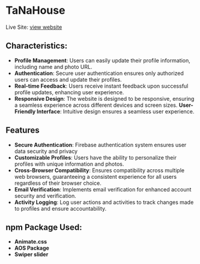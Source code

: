<!-- # React + Vite

This template provides a minimal setup to get React working in Vite with HMR and some ESLint rules.

Currently, two official plugins are available:

- [@vitejs/plugin-react](https://github.com/vitejs/vite-plugin-react/blob/main/packages/plugin-react/README.md) uses [Babel](https://babeljs.io/) for Fast Refresh
- [@vitejs/plugin-react-swc](https://github.com/vitejs/vite-plugin-react-swc) uses [SWC](https://swc.rs/) for Fast Refresh -->


# TaNaHouse



Live Site: [view website](https://assignment-nine-75ab9.web.app/)

## Characteristics:


- **Profile Management**: Users can easily update their profile information, including name and photo URL.
- **Authentication**: Secure user authentication ensures only authorized users can access and update their profiles.
- **Real-time Feedback**: Users receive instant feedback upon successful profile updates, enhancing user experience.
- **Responsive Design**: The website is designed to be responsive, ensuring a seamless experience across different devices and screen sizes.
 **User-Friendly Interface**: Intuitive design ensures a seamless user experience.
 
## Features

 - **Secure Authentication**: Firebase authentication system ensures user data security and privacy
 - **Customizable Profiles**: Users have the ability to personalize their profiles with unique information and photos.
 - **Cross-Browser Compatibility**:  Ensures compatibility across multiple web browsers, guaranteeing a consistent experience for all users regardless of their browser choice.
 - **Email Verification**:  Implements email verification for enhanced account security and verification.
 - **Activity Logging**: Log user actions and activities to track changes made to profiles and ensure accountability.
  

## npm Package Used:

- **Animate.css**
- **AOS Package**
- **Swiper slider**


